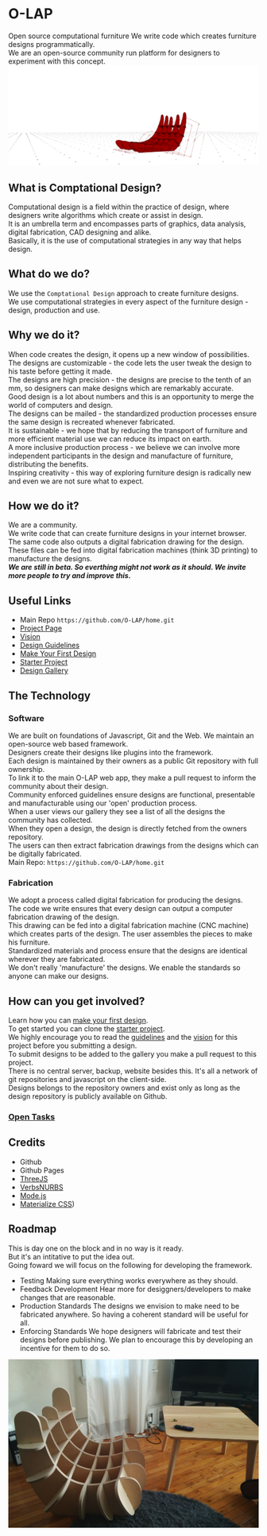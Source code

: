 # O-LAP  
Open source computational furniture
We write code which creates furniture designs programmatically.  
We are an open-source community run platform for designers to experiment with this concept.
![O-LAP](https://raw.githubusercontent.com/O-LAP/home/master/imgs/wide_banner.gif)


## What is Comptational Design?
Computational design is a field within the practice of design, where designers write algorithms which create or assist in design.  
It is an umbrella term and encompasses parts of graphics, data analysis, digital fabrication, CAD designing and alike.  
Basically, it is the use of computational strategies in any way that helps design.  

## What do we do?
We use the `Comptational Design` approach to create furniture designs.  
We use computational strategies in every aspect of the furniture design - design, production and use.  

## Why we do it?
When code creates the design, it opens up a new window of possibilities.  
The designs are customizable - the code lets the user tweak the design to his taste before getting it made.  
The designs are high precision - the designs are precise to the tenth of an mm, so designers can make designs which are remarkably accurate.  
Good design is a lot about numbers and this is an opportunity to merge the world of computers and design.  
The designs can be mailed - the standardized production processes ensure the same design is recreated whenever fabricated.  
It is sustainable - we hope that by reducing the transport of furniture and more efficient material use we can reduce its impact on earth.  
A more inclusive production process - we believe we can involve more independent participants in the design and manufacture of furniture, distributing the benefits.  
Inspiring creativity - this way of exploring furniture design is radically new and even we are not sure what to expect.  

## How we do it?
We are a community.  
We write code that can create furniture designs in your internet browser.  
The same code also outputs a digital fabrication drawing for the design.  
These files can be fed into digital fabrication machines (think 3D printing) to manufacture the designs.  
***We are still in beta. So everthing might not work as it should. We invite more people to try and improve this.***

## Useful Links
- Main Repo `https://github.com/O-LAP/home.git`
- [Project Page](https://O-LAP.github.io/home)
- [Vision](https://github.com/O-LAP/home/blob/master/vision.md)
- [Design Guidelines](https://github.com/O-LAP/home/blob/master/guidelines.md)
- [Make Your First Design](https://github.com/O-LAP/home/blob/master/quick-start.md)
- [Starter Project](https://github.com/O-LAP/starter_project)
- [Design Gallery](https://O-LAP.github.io/home/designs.html)

## The Technology

### Software
We are built on foundations of Javascript, Git and the Web.
We maintain an open-source web based framework.  
Designers create their designs like plugins into the framework.  
Each design is maintained by their owners as a public Git repository with full ownership.  
To link it to the main O-LAP web app, they make a pull request to inform the community about their design.  
Community enforced guidelines ensure designs are functional, presentable and manufacturable using our 'open' production process.  
When a user views our gallery they see a list of all the designs the community has collected.  
When they open a design, the design is directly fetched from the owners repository.  
The users can then extract fabrication drawings from the designs which can be digitally fabricated.  
Main Repo: `https://github.com/O-LAP/home.git`

### Fabrication
We adopt a process called digital fabrication for producing the designs.  
The code we write ensures that every design can output a computer fabrication drawing of the design.  
This drawing can be fed into a digital fabrication machine (CNC machine) which creates parts of the design. The user assembles the pieces to make his furniture.  
Standardized materials and process ensure that the designs are identical wherever they are fabricated.  
We don't really 'manufacture' the designs. We enable the standards so anyone can make our designs.  

## How can you get involved?
Learn how you can [make your first design](https://github.com/O-LAP/home/blob/master/quick-start.md).  
To get started you can clone the [starter project](https://github.com/O-LAP/starter_project).  
We highly encourage you to read the [guidelines](https://github.com/O-LAP/home/blob/master/guidelines.md) and the [vision](https://O-LAP.github.io/vision.md) for this project before you submitting a design.  
To submit designs to be added to the gallery you make a pull request to this project.  
There is no central server, backup, website besides this. It's all a network of git repositories and javascript on the client-side.  
Designs belongs to the repository owners and exist only as long as the design repository is publicly available on Github.  

### [Open Tasks](https://github.com/O-LAP/home/blob/master/tasks.md)

## Credits
- Github
- Github Pages
- [ThreeJS](https://threejs.org/)
- [VerbsNURBS](http://verbnurbs.com/)
- [Mode.js](https://github.com/modelab/mode.js)
- [Materialize CSS](http://materializecss.com/))

## Roadmap
This is day one on the block and in no way is it ready.  
But it's an intitative to put the idea out.  
Going foward we will focus on the following for developing the framework.  
- Testing
Making sure everything works everywhere as they should.  
- Feedback Development
Hear more for desiggners/developers to make changes that are reasonable.
- Production Standards
The designs we envision to make need to be fabricated anywhere. So having a coherent standard will be useful for all.  
- Enforcing Standards
We hope designers will fabricate and test their designs before publishing. We plan to encourage this by developing an incentive for them to do so.

![O-LAP](https://raw.githubusercontent.com/O-LAP/home/master/imgs/chair_01.jpg)
